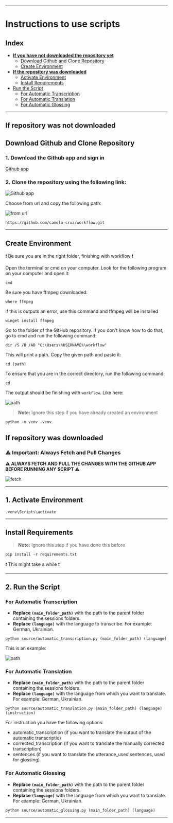 
---

# Instructions to use scripts

## Index

- **[If you have not downloaded the repository yet](#if-repository-was-not-downloaded)**
  - [Download Github and Clone Repository](#download-github-and-clone-repository)
  - [Create Environment](#create-environment)
- **[If the repository was downloaded](#if-repository-was-downloaded)**
  - [Activate Environment](#1-activate-environment)
  - [Install Requirements](#install-requirements)
- [Run the Script](#2-run-the-script)
  - [For Automatic Transcription](#for-automatic-transcription)
  - [For Automatic Translation](#for-automatic-translation)
  - [For Automatic Glossing](#for-automatic-glossing)

---

## If repository was not downloaded

## Download Github and Clone Repository

### 1. Download the Github app and sign in

[Github app](https://desktop.github.com/download/)

### 2. Clone the repository using the following link:

![Github app](images/github_app.png "app")

Choose from url and copy the following path:

![from url](images/from_url.png "url")

```
https://github.com/camelo-cruz/workflow.git
```

---

## Create Environment

:exclamation: Be sure you are in the right folder, finishing with workflow :exclamation:

Open the terminal or cmd on your computer. Look for the following program on your computer and open it:

```
cmd
```

Be sure you have ffmpeg downloaded:

```
where ffmpeg
```

if this is outputs an error, use this command and ffmpeg will be installed

```
winget install ffmpeg
```


Go to the folder of the GitHub repository. If you don't know how to do that, go to cmd and run the following command:

```
dir /S /B /AD "C:\Users\%USERNAME%\workflow"
```

This will print a path. Copy the given path and paste it:

```
cd (path)
```

To ensure that you are in the correct directory, run the following command:

```
cd
```

The output should be finishing with `workflow`. Like here:

![path](images/workflow_path.png "path")

> **Note:** Ignore this step if you have already created an environment

```
python -m venv .venv
```

## If repository was downloaded

### ⚠️ Important: Always Fetch and Pull Changes

**⚠️ ALWAYS FETCH AND PULL THE CHANGES WITH THE GITHUB APP BEFORE RUNNING ANY SCRIPT ⚠️**

![fetch](images/fetch.png "fetch")

---

## 1. Activate Environment

```
.venv\Scripts\activate
```

---

## Install Requirements

> **Note:** Ignore this step if you have done this before

```
pip install -r requirements.txt
```
:exclamation: This might take a while :exclamation:

---

## 2. Run the Script

### For Automatic Transcription
- **Replace `(main_folder_path)`** with the path to the parent folder containing the sessions folders.
- **Replace `(language)`** with the language to transcribe. For example: German, Ukrainian.

```
python source/automatic_transcription.py (main_folder_path) (language)
```

This is an example:

![path](images/transcription_example.png "path")

### For Automatic Translation
- **Replace `(main_folder_path)`** with the path to the parent folder containing the sessions folders.
- **Replace `(language)`** with the language from which you want to translate. For example: German, Ukrainian.

```
python source/automatic_translation.py (main_folder_path) (language) (instruction)
```

For instruction you have the following options:

- automatic_transcription (if you want to translate the output of the automatic transcriptio)
- corrected_transcription (if you want to translate the manually corrected transcription)
- sentences (if you want to translate the utterance_used sentences, used for glossing)

### For Automatic Glossing

- **Replace `(main_folder_path)`** with the path to the parent folder containing the sessions folders.
- **Replace `(language)`** with the language from which you want to translate. For example: German, Ukrainian.

```
python source/automatic_glossing.py (main_folder_path) (language)
```

---
